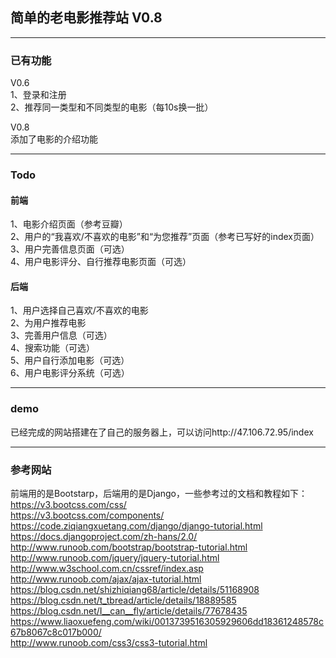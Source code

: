 ## 简单的老电影推荐站 V0.8  

---
### 已有功能  
V0.6  
1、登录和注册  
2、推荐同一类型和不同类型的电影（每10s换一批）  
  

V0.8  
添加了电影的介绍功能  

---
### Todo  
#### 前端
1、电影介绍页面（参考豆瓣）  
2、用户的“我喜欢/不喜欢的电影”和“为您推荐”页面（参考已写好的index页面）  
3、用户完善信息页面（可选）  
4、用户电影评分、自行推荐电影页面（可选）  
  
#### 后端
1、用户选择自己喜欢/不喜欢的电影  
2、为用户推荐电影  
3、完善用户信息（可选）  
4、搜索功能（可选）  
5、用户自行添加电影（可选）  
6、用户电影评分系统（可选）  

---
### demo  
已经完成的网站搭建在了自己的服务器上，可以访问http://47.106.72.95/index  

---  

### 参考网站  
前端用的是Bootstarp，后端用的是Django，一些参考过的文档和教程如下：  
https://v3.bootcss.com/css/  
https://v3.bootcss.com/components/  
https://code.ziqiangxuetang.com/django/django-tutorial.html  
https://docs.djangoproject.com/zh-hans/2.0/  
http://www.runoob.com/bootstrap/bootstrap-tutorial.html  
http://www.runoob.com/jquery/jquery-tutorial.html  
http://www.w3school.com.cn/cssref/index.asp  
http://www.runoob.com/ajax/ajax-tutorial.html  
https://blog.csdn.net/shizhiqiang68/article/details/51168908  
https://blog.csdn.net/t_tbread/article/details/18889585  
https://blog.csdn.net/I__can__fly/article/details/77678435  
https://www.liaoxuefeng.com/wiki/0013739516305929606dd18361248578c67b8067c8c017b000/  
http://www.runoob.com/css3/css3-tutorial.html  
